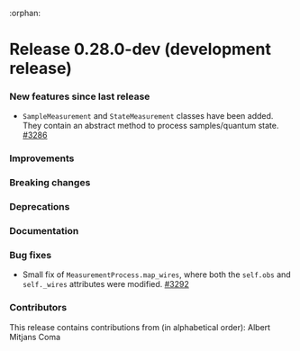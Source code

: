 :orphan:

# Release 0.28.0-dev (development release)

<h3>New features since last release</h3>

* `SampleMeasurement` and `StateMeasurement` classes have been added. They contain an abstract
  method to process samples/quantum state.
  [#3286](https://github.com/PennyLaneAI/pennylane/pull/3286)

<h3>Improvements</h3>

<h3>Breaking changes</h3>

<h3>Deprecations</h3>

<h3>Documentation</h3>

<h3>Bug fixes</h3>

* Small fix of `MeasurementProcess.map_wires`, where both the `self.obs` and `self._wires`
  attributes were modified.
  [#3292](https://github.com/PennyLaneAI/pennylane/pull/3292)

<h3>Contributors</h3>

This release contains contributions from (in alphabetical order):
Albert Mitjans Coma
